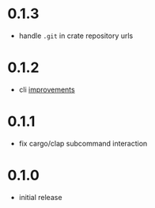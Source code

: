 # 0.1.3

* handle `.git` in crate repository urls

# 0.1.2

* cli [improvements](https://github.com/softprops/cargo-thanks/pull/5)

# 0.1.1

* fix cargo/clap subcommand interaction
# 0.1.0

* initial release